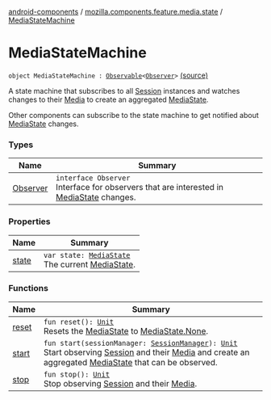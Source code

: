 [android-components](../../index.md) / [mozilla.components.feature.media.state](../index.md) / [MediaStateMachine](./index.md)

# MediaStateMachine

`object MediaStateMachine : `[`Observable`](../../mozilla.components.support.base.observer/-observable/index.md)`<`[`Observer`](-observer/index.md)`>` [(source)](https://github.com/mozilla-mobile/android-components/blob/master/components/feature/media/src/main/java/mozilla/components/feature/media/state/MediaStateMachine.kt#L32)

A state machine that subscribes to all [Session](../../mozilla.components.browser.session/-session/index.md) instances and watches changes to their [Media](../../mozilla.components.concept.engine.media/-media/index.md) to create an
aggregated [MediaState](../-media-state/index.md).

Other components can subscribe to the state machine to get notified about [MediaState](../-media-state/index.md) changes.

### Types

| Name | Summary |
|---|---|
| [Observer](-observer/index.md) | `interface Observer`<br>Interface for observers that are interested in [MediaState](../-media-state/index.md) changes. |

### Properties

| Name | Summary |
|---|---|
| [state](state.md) | `var state: `[`MediaState`](../-media-state/index.md)<br>The current [MediaState](../-media-state/index.md). |

### Functions

| Name | Summary |
|---|---|
| [reset](reset.md) | `fun reset(): `[`Unit`](https://kotlinlang.org/api/latest/jvm/stdlib/kotlin/-unit/index.html)<br>Resets the [MediaState](../-media-state/index.md) to [MediaState.None](../-media-state/-none/index.md). |
| [start](start.md) | `fun start(sessionManager: `[`SessionManager`](../../mozilla.components.browser.session/-session-manager/index.md)`): `[`Unit`](https://kotlinlang.org/api/latest/jvm/stdlib/kotlin/-unit/index.html)<br>Start observing [Session](../../mozilla.components.browser.session/-session/index.md) and their [Media](../../mozilla.components.concept.engine.media/-media/index.md) and create an aggregated [MediaState](../-media-state/index.md) that can be observed. |
| [stop](stop.md) | `fun stop(): `[`Unit`](https://kotlinlang.org/api/latest/jvm/stdlib/kotlin/-unit/index.html)<br>Stop observing [Session](../../mozilla.components.browser.session/-session/index.md) and their [Media](../../mozilla.components.concept.engine.media/-media/index.md). |
